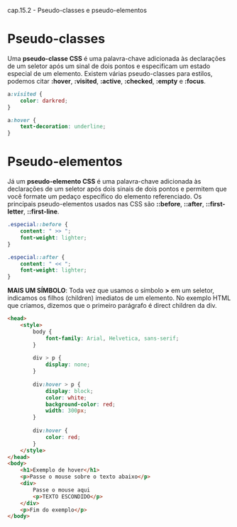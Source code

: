 cap.15.2 - Pseudo-classes e pseudo-elementos

# Pseudo-classes

Uma **pseudo-classe CSS** é uma palavra-chave adicionada às declarações de um seletor após um sinal de dois pontos e especificam um estado especial de um elemento. Existem várias pseudo-classes para estilos, podemos citar **:hover**, **:visited**, **:active**, **:checked**, **:empty** e **:focus**.

```css
a:visited {
    color: darkred;
}

a:hover {
    text-decoration: underline;
}
```

# Pseudo-elementos

Já um **pseudo-elemento CSS** é uma palavra-chave adicionada às declarações de um seletor após dois sinais de dois pontos e permitem que você formate um pedaço específico do elemento referenciado. Os principais pseudo-elementos usados nas CSS são **::before**, **::after**, **::first-letter**, **::first-line**.

```css
.especial::before {
    content: " >> ";
    font-weight: lighter;
}

.especial::after {
    content: " << ";
    font-weight: lighter;
}
```

**MAIS UM SÍMBOLO**: Toda vez que usamos o símbolo **>** em um seletor, indicamos os filhos (children) imediatos de um elemento. No exemplo HTML que criamos, dizemos que o primeiro parágrafo é direct children da div.

```html
<head>
    <style>
        body {
            font-family: Arial, Helvetica, sans-serif;
        }
        
        div > p {
            display: none;
        }
        
        div:hover > p {
            display: block;
            color: white;
            background-color: red;
            width: 300px;
        }
        
        div:hover {
            color: red;
        }
    </style>
</head>
<body>
    <h1>Exemplo de hover</h1>
    <p>Passe o mouse sobre o texto abaixo</p>
    <div>
        Passe o mouse aqui
        <p>TEXTO ESCONDIDO</p>
    </div>
    <p>Fim do exemplo</p>
</body>
```